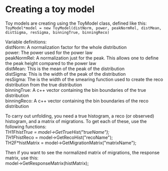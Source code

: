 # Creating a toy model
Toy models are creating using the ToyModel class, defined like this:  
	`ToyModel*model = new ToyModel(distNorm, power, peakNormRel, distMean, distSigma, resSigma, binningTrue, binningReco)`  

Variable definitions:  
distNorm: A normalization factor for the whole distribution  
power: The power used for the power law  
peakNormRel: A normalization just for the peak. This allows one to define the peak height compared to the power law  
distMean: This is the mean of the peak of the distribution  
distSigma: This is the width of the peak of the distribution  
resSigma: The is the width of the smearing function used to create the reco distribution from the true distribution  
binningTrue: A c++ vector containing the bin boundaries of the true distribution  
binningReco: A c++ vector containing the bin boundaries of the reco distribution  

To carry out unfolding, you need a true histogram, a reco (or observed) histogram, and a matrix of migrations. To get each of these, use the following functions:  
	TH1F*histTrue = model->GetTrueHist("trueName");  
	TH1F*histReco = model->GetRecoHist("recoName");  
	TH2F*histMatrix = model->GetMigrationMatrix("matrixName");  

Then if you want to see the normalized matrix of migrations, the response matrix, use this:  
	model->GetResponseMatrix(histMatrix);  
